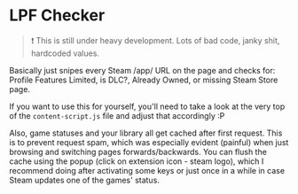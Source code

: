 # LPF Checker

> ❗ This is still under heavy development. Lots of bad code, janky shit, hardcoded values.

Basically just snipes every Steam /app/ URL on the page and checks for: Profile Features Limited, is DLC?, Already Owned, or missing Steam Store page.

If you want to use this for yourself, you'll need to take a look at the very top of the `content-script.js` file and adjust that accordingly :P

Also, game statuses and your library all get cached after first request. This is to prevent request spam, which was especially evident (painful) when just browsing and switching pages forwards/backwards. You can flush the cache using the popup (click on extension icon - steam logo), which I recommend doing after activating some keys or just once in a while in case Steam updates one of the games' status.
